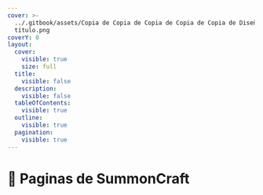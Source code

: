 ```yaml
---
cover: >-
  ../.gitbook/assets/Copia de Copia de Copia de Copia de Copia de Diseño sin
  título.png
coverY: 0
layout:
  cover:
    visible: true
    size: full
  title:
    visible: false
  description:
    visible: false
  tableOfContents:
    visible: true
  outline:
    visible: true
  pagination:
    visible: true
---
```


# 📡 Paginas de SummonCraft

